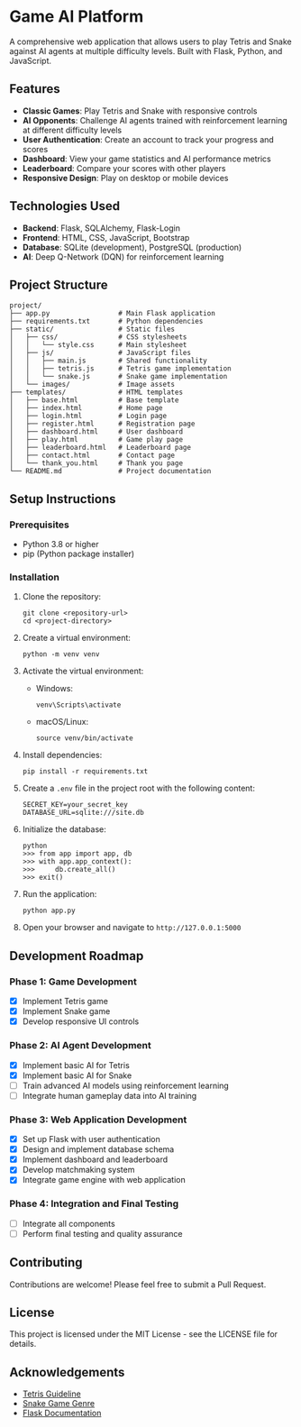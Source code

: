 # Game AI Platform

A comprehensive web application that allows users to play Tetris and Snake against AI agents at multiple difficulty levels. Built with Flask, Python, and JavaScript.

## Features

- **Classic Games**: Play Tetris and Snake with responsive controls
- **AI Opponents**: Challenge AI agents trained with reinforcement learning at different difficulty levels
- **User Authentication**: Create an account to track your progress and scores
- **Dashboard**: View your game statistics and AI performance metrics
- **Leaderboard**: Compare your scores with other players
- **Responsive Design**: Play on desktop or mobile devices

## Technologies Used

- **Backend**: Flask, SQLAlchemy, Flask-Login
- **Frontend**: HTML, CSS, JavaScript, Bootstrap
- **Database**: SQLite (development), PostgreSQL (production)
- **AI**: Deep Q-Network (DQN) for reinforcement learning

## Project Structure

```
project/
├── app.py                 # Main Flask application
├── requirements.txt       # Python dependencies
├── static/                # Static files
│   ├── css/               # CSS stylesheets
│   │   └── style.css      # Main stylesheet
│   ├── js/                # JavaScript files
│   │   ├── main.js        # Shared functionality
│   │   ├── tetris.js      # Tetris game implementation
│   │   └── snake.js       # Snake game implementation
│   └── images/            # Image assets
├── templates/             # HTML templates
│   ├── base.html          # Base template
│   ├── index.html         # Home page
│   ├── login.html         # Login page
│   ├── register.html      # Registration page
│   ├── dashboard.html     # User dashboard
│   ├── play.html          # Game play page
│   ├── leaderboard.html   # Leaderboard page
│   ├── contact.html       # Contact page
│   └── thank_you.html     # Thank you page
└── README.md              # Project documentation
```

## Setup Instructions

### Prerequisites

- Python 3.8 or higher
- pip (Python package installer)

### Installation

1. Clone the repository:
   ```
   git clone <repository-url>
   cd <project-directory>
   ```

2. Create a virtual environment:
   ```
   python -m venv venv
   ```

3. Activate the virtual environment:
   - Windows:
     ```
     venv\Scripts\activate
     ```
   - macOS/Linux:
     ```
     source venv/bin/activate
     ```

4. Install dependencies:
   ```
   pip install -r requirements.txt
   ```

5. Create a `.env` file in the project root with the following content:
   ```
   SECRET_KEY=your_secret_key
   DATABASE_URL=sqlite:///site.db
   ```

6. Initialize the database:
   ```
   python
   >>> from app import app, db
   >>> with app.app_context():
   >>>     db.create_all()
   >>> exit()
   ```

7. Run the application:
   ```
   python app.py
   ```

8. Open your browser and navigate to `http://127.0.0.1:5000`

## Development Roadmap

### Phase 1: Game Development
- [x] Implement Tetris game
- [x] Implement Snake game
- [x] Develop responsive UI controls

### Phase 2: AI Agent Development
- [x] Implement basic AI for Tetris
- [x] Implement basic AI for Snake
- [ ] Train advanced AI models using reinforcement learning
- [ ] Integrate human gameplay data into AI training

### Phase 3: Web Application Development
- [x] Set up Flask with user authentication
- [x] Design and implement database schema
- [x] Implement dashboard and leaderboard
- [x] Develop matchmaking system
- [x] Integrate game engine with web application

### Phase 4: Integration and Final Testing
- [ ] Integrate all components
- [ ] Perform final testing and quality assurance

## Contributing

Contributions are welcome! Please feel free to submit a Pull Request.

## License

This project is licensed under the MIT License - see the LICENSE file for details.

## Acknowledgements

- [Tetris Guideline](https://tetris.wiki/Tetris_Guideline)
- [Snake Game Genre](https://en.wikipedia.org/wiki/Snake_%28video_game_genre%29)
- [Flask Documentation](https://flask.palletsprojects.com/)
